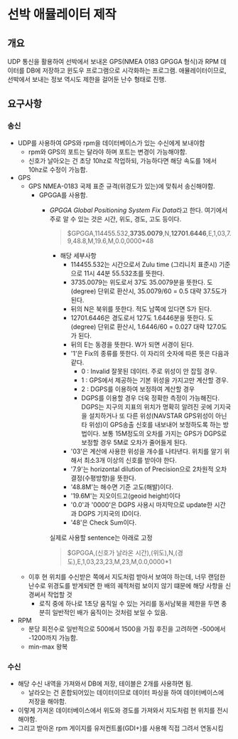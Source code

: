 # 선박 애뮬레이터 제작

## 개요
UDP 통신을 활용하여 선박에서 보내온 GPS(NMEA 0183 GPGGA 형식)과 RPM 데이터를 DB에 저장하고 윈도우 프로그램으로 시각화하는 프로그램.
애뮬레이터이므로, 선박에서 보내는 정보 역시도 제한을 걸어둔 난수 형태로 진행.

## 요구사항

### 송신

- UDP를 사용하여 GPS와 rpm을 데이터베이스가 있는 수신에게 보내야함
    - rpm와 GPS의 포트는 달라야 하며 포트는 변경이 가능해야함.
    - 신호가 날아오는 건 초당 10hz로 작업하되, 가능하다면 해당 속도를 1에서 10hz로 수정이 가능함.
- GPS
    - GPS NMEA-0183 국제 표준 규격(위경도가 있는)에 맞춰서 송신해야함.
        - GPGGA를 사용함.
            - *GPGGA* *Global Positioning System Fix Data*라고 한다. 여기에서 주로 알 수 있는 것은 시간, 위도, 경도, 고도 등이다.
                
                > $GPGGA,114455.532,**3735.0079**,N,**12701.6446**,E,1,03,7.9,48.8,M,19.6,M,0.0,0000*48
                > 
                - 해당 세부사항
                    - 114455.532는 시간으로서 Zulu time (그리니치 표준시) 기준으로 11시 44분 55.532초를 뜻한다.
                    - 3735.0079는 위도로서 37도 35.0079분을 뜻한다. 도(degree) 단위로 환산시, 35.0079/60 = 0.5 대략 37.5도가 된다.
                    - 뒤의 N은 북위를 뜻한다. 적도 남쪽에 있다면 S가 된다.
                    - 12701.6446은 경도로서 127도 1.6446분을 뜻한다. 도(degree) 단위로 환산시, 1.6446/60 = 0.027 대략 127.0도가 된다.
                    - 뒤의 E는 동경을 뜻한다. W가 되면 서경이 된다.
                    - '1'은 Fix의 종류를 뜻한다. 이 자리의 숫자에 따른 뜻은 다음과 같다.
                        - 0 : Invalid 잘못된 데이터. 주로 위성이 안 잡힐 경우.
                        - 1 : GPS에서 제공하는 기본 위성을 가지고만 계산할 경우.
                        - 2 : DGPS를 이용하여 보정하여 계산할 경우
                        - DGPS를 이용할 경우 더욱 정확한 측정이 가능해진다. DGPS는 지구의 지표의 위치가 명확히 알려진 곳에 기지국을 설치하거나 또 다른 위성(NAVSTAR GPS위성이 아닌 타 위성)이 GPS송출 신호를 내보내어 보정하도록 하는 방법이다. 보통 15M정도의 오차를 가지는 GPS가 DGPS로 보정할 경우 5M로 오차가 줄어들게 된다.
                    - '03'은 계산에 사용한 위성을 개수를 나타낸다. 위치를 알기 위해서 최소3개 이상의 신호를 받아야 한다.
                    - '7.9'는 horizontal dilution of Precision으로 2차원적 오차결정(수평방향)을 뜻한다.
                    - '48.8M'는 해수면 기준 고도(해발)이다.
                    - '19.6M'는 지오이드고(geoid height)이다
                    - '0.0'과 '0000'은 DGPS 사용시 마지막으로 update한 시간과 DGPS 기지국의 ID이다.
                    - '48'은 Check Sum이다.
                
                실제로 사용할 sentence는 아래로 고정 
                
                > $GPGGA,(신호가 날라온 시간),(위도),N,(경도),E,1,03,23,23,M,23,M,0.0,0000*1
                > 
    - 이후 현 위치를 수신받은 쪽에서 지도처럼 받아서 보여야 하는데, 너무 랜덤한 난수로 위경도를 받게되면 한 배의 궤적처럼 보이지 않기 떄문에 해당 사항을 신경써서 작업할 것
        - 로직 중에 하나로 1초당 움직일 수 있는 거리를 동서남북을 제한을 두면 충분히 일반적인 배가 움직이는 것처럼 보일 수 있음.
- RPM
    - 분당 회전수로 일반적으로 500에서 1500을 가짐 후진을 고려하면 -500에서 -1200까지 가능함.
    - min-max 왕복

### 수신

- 해당 수신 내역을 가져와서 DB에 저장, 테이블은 2개를 사용하면 됨.
    - 날라오는 건 혼합되어있는 데이터이므로 데이터 파싱을 하여 데이터베이스에 저장을 해야함.
- 이렇게 가져온 데이터베이스에서 위도와 경도를 가져와서 지도처럼 현 위치를 전시해야함.
- 그리고 받아온 rpm 게이지를 유저컨트롤(GDI+)를 사용해 직접 그려서 연동시킴
